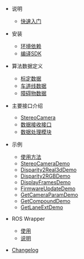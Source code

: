<!-- docs/_sidebar.md -->

- 说明
  - [快速入门](/)

- 安装
  - [环境依赖](/setup/env.md)
  - [编译SDK](/setup/build.md)


- 算法数据定义
  - [标定数据](/algorithm/calibration.md)
  - [车道线数据](/algorithm/lane.md)
  - [障碍物数据](/algorithm/obstacle.md)

- 主要接口介绍
  - [StereoCamera](/api/stereo_camera.md)
  - [数据接收接口](/api/camera_handler.md)
  - [数据处理模块](/api/image_utils.md)

- 示例
  - [使用方法](/samples/README.md)
  - [StereoCameraDemo](/samples/StereoCameraDemo.md)
  - [Disparity2Real3dDemo](/samples/Disparity2Real3dDemo.md)
  - [Disparity2RGBDemo](/samples/Disparity2RGBDemo.md)
  - [DisplayFramesDemo](/samples/DisplayFramesDemo.md)
  - [FirmwareUpdateDemo](/samples/FirmwareUpdateDemo.md)
  - [GetCameraParamDemo](/samples/GetCameraParamDemo.md)
  - [GetCompoundDemo](/samples/GetCompoundDemo.md)
  - [GetLaneExtDemo](/samples/GetLaneExtDemo.md)

- ROS Wrapper
  - [使用](/ros/README.md)
  - [说明](/ros/about.md)

- [Changelog](/changelog.md)
